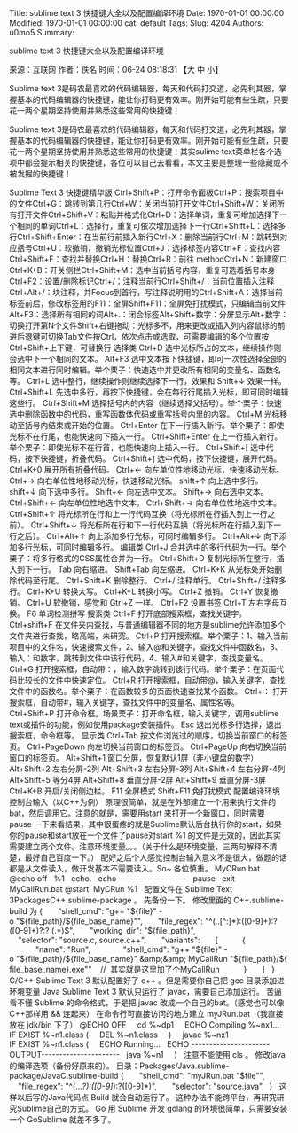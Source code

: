 Title: sublime text 3 快捷键大全以及配置编译环境
Date: 1970-01-01 00:00:00
Modified: 1970-01-01 00:00:00
cat: default
Tags: 
Slug: 4204
Authors: u0mo5 
Summary: 


sublime text 3 快捷键大全以及配置编译环境

来源：互联网 作者：佚名 时间：06-24 08:18:31 【大 中 小】

Sublime text 3是码农最喜欢的代码编辑器，每天和代码打交道，必先利其器，掌握基本的代码编辑器的快捷键，能让你打码更有效率。刚开始可能有些生疏，只要花一两个星期坚持使用并熟悉这些常用的快捷键！






Sublime text 3是码农最喜欢的代码编辑器，每天和代码打交道，必先利其器，掌握基本的代码编辑器的快捷键，能让你打码更有效率。刚开始可能有些生疏，只要花一两个星期坚持使用并熟悉这些常用的快捷键！其实sulime text菜单栏各个选项中都会提示相关的快捷键，各位可以自己去看看，本文主要是整理一些隐藏或不被发掘的快捷键！

Sublime Text 3 快捷键精华版
Ctrl+Shift+P：打开命令面板Ctrl+P：搜索项目中的文件Ctrl+G：跳转到第几行Ctrl+W：关闭当前打开文件Ctrl+Shift+W：关闭所有打开文件Ctrl+Shift+V：粘贴并格式化Ctrl+D：选择单词，重复可增加选择下一个相同的单词Ctrl+L：选择行，重复可依次增加选择下一行Ctrl+Shift+L：选择多行Ctrl+Shift+Enter：在当前行前插入新行Ctrl+X：删除当前行Ctrl+M：跳转到对应括号Ctrl+U：软撤销，撤销光标位置Ctrl+J：选择标签内容Ctrl+F：查找内容Ctrl+Shift+F：查找并替换Ctrl+H：替换Ctrl+R：前往 methodCtrl+N：新建窗口Ctrl+K+B：开关侧栏Ctrl+Shift+M：选中当前括号内容，重复可选着括号本身Ctrl+F2：设置/删除标记Ctrl+/：注释当前行Ctrl+Shift+/：当前位置插入注释Ctrl+Alt+/：块注释，并Focus到首行，写注释说明用的Ctrl+Shift+A：选择当前标签前后，修改标签用的F11：全屏Shift+F11：全屏免打扰模式，只编辑当前文件Alt+F3：选择所有相同的词Alt+.：闭合标签Alt+Shift+数字：分屏显示Alt+数字：切换打开第N个文件Shift+右键拖动：光标多不，用来更改或插入列内容鼠标的前进后退键可切换Tab文件按Ctrl，依次点击或选取，可需要编辑的多个位置按Ctrl+Shift+上下键，可替换行
选择类
Ctrl+D 选中光标所占的文本，继续操作则会选中下一个相同的文本。
Alt+F3 选中文本按下快捷键，即可一次性选择全部的相同文本进行同时编辑。举个栗子：快速选中并更改所有相同的变量名、函数名等。
Ctrl+L 选中整行，继续操作则继续选择下一行，效果和 Shift+↓ 效果一样。
Ctrl+Shift+L 先选中多行，再按下快捷键，会在每行行尾插入光标，即可同时编辑这些行。
Ctrl+Shift+M 选择括号内的内容（继续选择父括号）。举个栗子：快速选中删除函数中的代码，重写函数体代码或重写括号内里的内容。
Ctrl+M 光标移动至括号内结束或开始的位置。
Ctrl+Enter 在下一行插入新行。举个栗子：即使光标不在行尾，也能快速向下插入一行。
Ctrl+Shift+Enter 在上一行插入新行。举个栗子：即使光标不在行首，也能快速向上插入一行。
Ctrl+Shift+[ 选中代码，按下快捷键，折叠代码。
Ctrl+Shift+] 选中代码，按下快捷键，展开代码。
Ctrl+K+0 展开所有折叠代码。
Ctrl+← 向左单位性地移动光标，快速移动光标。
Ctrl+→ 向右单位性地移动光标，快速移动光标。
shift+↑ 向上选中多行。
shift+↓ 向下选中多行。
Shift+← 向左选中文本。
Shift+→ 向右选中文本。
Ctrl+Shift+← 向左单位性地选中文本。
Ctrl+Shift+→ 向右单位性地选中文本。
Ctrl+Shift+↑ 将光标所在行和上一行代码互换（将光标所在行插入到上一行之前）。
Ctrl+Shift+↓ 将光标所在行和下一行代码互换（将光标所在行插入到下一行之后）。
Ctrl+Alt+↑ 向上添加多行光标，可同时编辑多行。
Ctrl+Alt+↓ 向下添加多行光标，可同时编辑多行。
编辑类
Ctrl+J 合并选中的多行代码为一行。举个栗子：将多行格式的CSS属性合并为一行。
Ctrl+Shift+D 复制光标所在整行，插入到下一行。
Tab 向右缩进。
Shift+Tab 向左缩进。
Ctrl+K+K 从光标处开始删除代码至行尾。
Ctrl+Shift+K 删除整行。
Ctrl+/ 注释单行。
Ctrl+Shift+/ 注释多行。
Ctrl+K+U 转换大写。
Ctrl+K+L 转换小写。
Ctrl+Z 撤销。
Ctrl+Y 恢复撤销。
Ctrl+U 软撤销，感觉和 Gtrl+Z 一样。
Ctrl+F2 设置书签
Ctrl+T 左右字母互换。
F6 单词检测拼写
搜索类
Ctrl+F 打开底部搜索框，查找关键字。
Ctrl+shift+F 在文件夹内查找，与普通编辑器不同的地方是sublime允许添加多个文件夹进行查找，略高端，未研究。
Ctrl+P 打开搜索框。举个栗子：1、输入当前项目中的文件名，快速搜索文件，2、输入@和关键字，查找文件中函数名，3、输入：和数字，跳转到文件中该行代码，4、输入#和关键字，查找变量名。
Ctrl+G 打开搜索框，自动带：，输入数字跳转到该行代码。举个栗子：在页面代码比较长的文件中快速定位。
Ctrl+R 打开搜索框，自动带@，输入关键字，查找文件中的函数名。举个栗子：在函数较多的页面快速查找某个函数。
Ctrl+： 打开搜索框，自动带#，输入关键字，查找文件中的变量名、属性名等。
Ctrl+Shift+P 打开命令框。场景栗子：打开命名框，输入关键字，调用sublime text或插件的功能，例如使用package安装插件。
Esc 退出光标多行选择，退出搜索框，命令框等。
显示类
Ctrl+Tab 按文件浏览过的顺序，切换当前窗口的标签页。
Ctrl+PageDown 向左切换当前窗口的标签页。
Ctrl+PageUp 向右切换当前窗口的标签页。
Alt+Shift+1 窗口分屏，恢复默认1屏（非小键盘的数字）
Alt+Shift+2 左右分屏-2列
Alt+Shift+3 左右分屏-3列
Alt+Shift+4 左右分屏-4列
Alt+Shift+5 等分4屏
Alt+Shift+8 垂直分屏-2屏
Alt+Shift+9 垂直分屏-3屏
Ctrl+K+B 开启/关闭侧边栏。
F11 全屏模式
Shift+F11 免打扰模式
配置编译环境
控制台输入（以C++为例）
原理很简单，就是在外部建立一个用来执行文件的 bat，然后调用它。注意的就是，需要用start 来打开一个新窗口，同时需要 pause 一下来看结果，其中很蛋疼的就是Sublime默认后台执行你的start，如果你的pause和start放在一个文件了pause对start %1 的文件是无效的，因此其实需要建立两个文件。注意环境变量。。。（关于什么是环境变量，三两句解释不清楚，最好自己百度一下。）
配好之后个人感觉控制台输入意义不是很大，做题的话都是从文件读入，做开发基本不需要读入。So~ 各位慎重。
MyCRun.bat
@echo off  
%1  
echo.  
echo -------------------  
pause  
exit  
MyCallRun.bat
@start  MyCRun %1  
配置文件在 Sublime Text 3PackagesC++.sublime-package 。 先备份一下。
修改里面的 C++.sublime-build 为
{  
    "shell_cmd": "g++ "${file}" -o "${file_path}/${file_base_name}"",  
    "file_regex": "^(..[^:]*):([0-9]+):?([0-9]+)?:? (.*)$",  
    "working_dir": "${file_path}",  
    "selector": "source.c, source.c++",  
    "variants":  
    [  
        {  
            "name": "Run",  
            "shell_cmd": "g++ "${file}" -o "${file_path}/${file_base_name}" &amp;&amp; MyCallRun "${file_path}/${file_base_name}.exe""    //  其实就是这里加了个MyCallRun  
        }  
    ]  
}  
C/C++
Sublime Text 3 默认配置好了 c++ 。但是需要你自己把 gcc 目录添加进环境变量
Java
Sublime Text 3 默认只运行了 javac，需要自己添加运行。
苦逼看不懂 Sublime 的命令格式，于是把 javac 改成一个自己的bat。（感觉也可以像C++那样用 &amp;&amp; 连起来）
在命令行可直接访问的地方建立 myJRun.bat （我直接放在 jdk/bin 下了）
@ECHO OFF    
cd %~dp1    
ECHO Compiling %~nx1...    
IF EXIST %~n1.class (    
DEL %~n1.class    
)    
javac %~nx1    
IF EXIST %~n1.class (    
ECHO Running...  
ECHO ----------------------OUTPUT----------------------  
java %~n1    
)  
注意不能使用 cls 。
修改java的编译选项（备份好原来的）。
目录：Packages/Java.sublime-package/JavaC.sublime-build
{  
    "shell_cmd": "myJRun.bat "$file"",  
    "file_regex": "^(...*?):([0-9]*):?([0-9]*)",  
    "selector": "source.java"  
}  
这样以后写的Java代码点 Build 就会自动运行了。
这种办法不能跨平台，再研究研究Sublime自己的方式。
Go
用 Sublime 开发 golang 的环境很简单，只需要安装一个 GoSublime 就差不多了。



